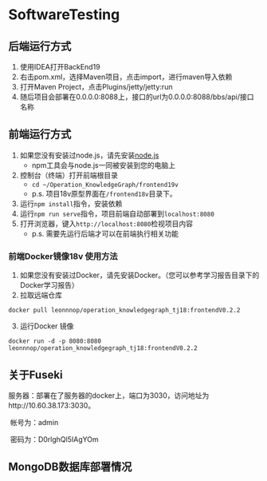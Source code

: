 # SoftwareTesting
## 后端运行方式
1. 使用IDEA打开BackEnd19
2. 右击pom.xml，选择Maven项目，点击import，进行maven导入依赖
3. 打开Maven Project，点击Plugins/jetty/jetty:run
4. 随后项目会部署在0.0.0.0:8088上，接口的url为0.0.0.0:8088/bbs/api/接口名称

## 前端运行方式
1. 如果您没有安装过node.js，请先安装[node.js](https://nodejs.org/en/)
   - npm工具会与node.js一同被安装到您的电脑上
2. 控制台（终端）打开前端根目录
   - ` cd ~/Operation_KnowledgeGraph/frontend19v `
   - p.s. 项目18v原型界面在`/frontend18v`目录下。
3. 运行`npm install`指令，安装依赖
4. 运行`npm run serve`指令，项目前端自动部署到`localhost:8080`
5. 打开浏览器，键入`http://localhost:8080`检视项目内容
   - p.s. 需要先运行后端才可以在前端执行相关功能

### 前端Docker镜像18v 使用方法

1. 如果您没有安装过Docker，请先安装Docker。（您可以参考学习报告目录下的Docker学习报告）
2. 拉取远端仓库

```
docker pull leonnnop/operation_knowledgegraph_tj18:frontendV0.2.2
```

3. 运行Docker 镜像

```
docker run -d -p 8080:8080 leonnnop/operation_knowledgegraph_tj18:frontendV0.2.2
```



## 关于Fuseki

服务器：部署在了服务器的docker上，端口为3030，访问地址为http://10.60.38.173:3030。

​	帐号为：admin

​	密码为：D0rlghQl5IAgYOm



## MongoDB数据库部署情况



